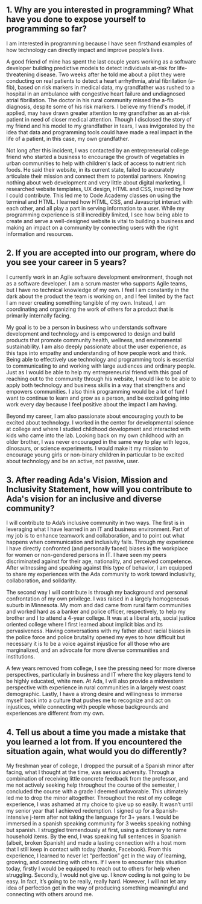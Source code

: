 ## 1. Why are you interested in programming? What have you done to expose yourself to programming so far?
 
 I am interested in programming because I have seen firsthand examples of how technology can directly impact and improve people’s lives. 

 A good friend of mine has spent the last couple years working as a software developer building predictive models to detect individuals at-risk for life-threatening disease. Two weeks after he told me about a pilot they were conducting on real patients to detect a heart arrhythmia, atrial fibrillation (a-fib), based on risk markers in medical data, my grandfather was rushed to a hospital in an ambulance with congestive heart failure and undiagnosed atrial fibrillation. The doctor in his rural community missed the a-fib diagnosis, despite some of his risk markers. I believe my friend's model, if applied, may have drawn greater attention to my grandfather as an at-risk patient in need of closer medical attention. Though I disclosed the story of my friend and his model to my grandfather in tears, I was invigorated by the idea that data and programming tools could have made a real impact in the life of a patient, in this case, my own grandfather.

 Not long after this incident, I was contacted by an entrepreneurial college friend who started a business to encourage the growth of vegetables in urban communities to help with children's lack of access to nutrient rich foods. He said their website, in its current state, failed to accurately articulate their mission and connect them to potential partners. Knowing nothing about web development and very little about digital marketing, I researched website templates, UX design, HTML and CSS, inspired by how I could contribute. This led me to Code Academy classes on using the terminal and HTML. I learned how HTML, CSS, and Javascript interact with each other, and all play a part in serving information to a user. While my programming experience is still incredibly limited, I see how being able to create and serve a well-designed website is vital to building a business and making an impact on a community by connecting users with the right information and resources. 

 
## 2. If you are accepted into our program, where do you see your career in 5 years?

 I currently work in an Agile software development environment, though not as a software developer. I am a scrum master who supports Agile teams, but I have no technical knowledge of my own. I feel I am constantly in the dark about the product the team is working on, and I feel limited by the fact I am never creating something tangible of my own.  Instead, I am coordinating and organizing the work of others for a product that is primarily internally facing. 

 My goal is to be a person in business who understands software development and technology and is empowered to design and build products that promote community health, wellness, and environmental sustainability. I am also deeply passionate about the user experience, as this taps into empathy and understanding of how people work and think. Being able to effectively use technology and programming tools is essential to communicating to and working with large audiences and ordinary people. Just as I would be able to help my entrepreneurial friend with this goal of reaching out to the community through his website, I would like to be able to apply both technology and business skills in a way that strengthens and empowers communities. I also think programming would be a lot of fun! I want to continue to learn and grow as a person, and be excited going into work every day because I feel positive about the impact I am having. 

 Beyond my career, I am also passionate about encouraging youth to be excited about technology. I worked in the center for developmental science at college and where I studied childhood development and interacted with kids who came into the lab. Looking back on my own childhood with an older brother, I was never encouraged in the same way to play with legos, dinosaurs, or science experiments. I would make it my mission to encourage young girls or non-binary children in particular to be excited about technology and be an active, not passive, user. 

 
## 3. After reading Ada's Vision, Mission and Inclusivity Statement, how will you contribute to Ada's vision for an inclusive and diverse community? 

 I will contribute to Ada’s inclusive community in two ways. The first is in leveraging what I have learned in an IT and business environment. Part of my job is to enhance teamwork and collaboration, and to point out what happens when communication and inclusivity fails. Through my experience I have directly confronted (and personally faced) biases in the workplace for women or non-gendered persons in IT. I have seen my peers discriminated against for their age, nationality, and perceived competence. After witnessing and speaking against this type of behavior, I am equipped to share my experiences with the Ada community to work toward inclusivity, collaboration, and solidarity. 

The second way I will contribute is through my background and personal confrontation of my own privilege. I was raised in a largely homogeneous suburb in Minnesota. My mom and dad came from rural farm communities and worked hard as a banker and police officer, respectively, to help my brother and I to attend a 4-year college. It was at a liberal arts, social justice oriented college where I first learned about implicit bias and its pervasiveness. Having conversations with my father about racial biases in the police force and police brutality opened my eyes to how difficult but necessary it is to be a voice against injustice for all those who are marginalized, and an advocate for more diverse communities and institutions. 

A few years removed from college, I see the pressing need for more diverse perspectives, particularly in business and IT where the key players tend to be highly educated, white men. At Ada, I will also provide a midwestern perspective with experience in rural communities in a largely west coast demographic. Lastly, I have a strong desire and willingness to immerse myself back into a culture that pushes me to recognize and act on injustices, while connecting with people whose backgrounds and experiences are different from my own. 

## 4. Tell us about a time you made a mistake that you learned a lot from. If you encountered the situation again, what would you do differently?

My freshman year of college, I dropped the pursuit of a Spanish minor after facing, what I thought at the time, was serious adversity. Through a combination of receiving little concrete feedback from the professor, and me not actively seeking help throughout the course of the semester, I concluded the course with a grade I deemed unfavorable. This ultimately led me to drop the minor altogether. Throughout the rest of my college experience, I was ashamed at my choice to give up so easily. It wasn’t until my senior year that I achieved redemption. I signed up for a Spanish-intensive j-term after not taking the language for 3+ years. I would be immersed in a spanish speaking community for 3 weeks speaking nothing but spanish. I struggled tremendously at first, using a dictionary to name household items. By the end, I was speaking full sentences in Spanish (albeit, broken Spanish) and made a lasting connection with a host mom that I still keep in contact with today (thanks, Facebook). From this experience, I learned to never let “perfection” get in the way of learning, growing, and connecting with others. If I were to encounter this situation today, firstly I would be equipped to reach out to others for help when struggling. Secondly, I would not give up. I know coding is not going to be easy. In fact, it’s going to be really, really hard. However, I will not let any idea of perfection get in the way of producing something meaningful and connecting with others around me. 

